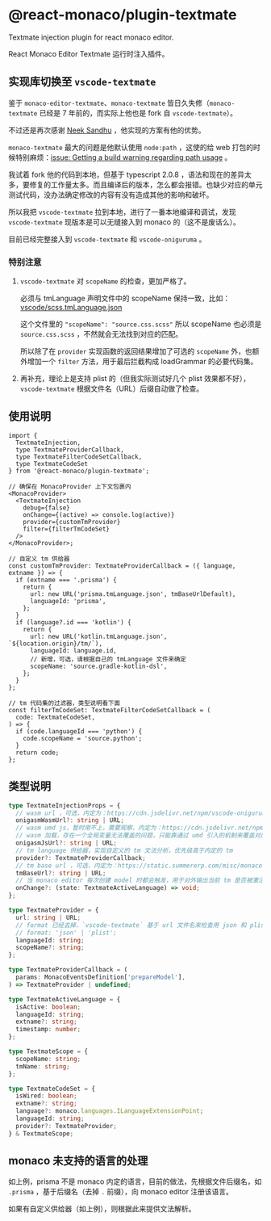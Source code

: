 # @react-monaco/plugin-textmate

Textmate injection plugin for react monaco editor.

React Monaco Editor Textmate 运行时注入插件。

## 实现库切换至 `vscode-textmate`

鉴于 `monaco-editor-textmate`、`monaco-textmate` 皆日久失修（`monaco-textmate` 已经是
7 年前的，而实际上他也是 fork 自 `vscode-textmate`）。

不过还是再次感谢 [Neek Sandhu](https://github.com/zikaari) ，他实现的方案有他的优势。

`monaco-textmate` 最大的问题是他默认使用 `node:path` ，这使的给 web
打包的时候特别麻烦：[issue: Getting a build warning regarding path usage](https://github.com/zikaari/monaco-textmate/issues/11) 。

我试着 fork 他的代码到本地，但基于 typescript 2.0.8
，语法和现在的差异太多，要修复的工作量太多。而且编译后的版本，怎么都会报错。也缺少对应的单元测试代码，没办法确定修改的内容有没有造成其他的影响和破坏。

所以我把 `vscode-textmate` 拉到本地，进行了一番本地编译和调试，发现
`vscode-textmate` 现版本是可以无缝接入到 monaco 的（这不是废话么）。

目前已经完整接入到 `vscode-textmate` 和 `vscode-oniguruma` 。

### 特别注意

1. `vscode-textmate` 对 `scopeName` 的检查，更加严格了。 

    必须与 tmLanguage 声明文件中的 scopeName
    保持一致，比如：[vscode/scss.tmLanguage.json](https://github.com/microsoft/vscode/blob/main/extensions/scss/syntaxes/scss.tmLanguage.json)
    
    这个文件里的 `"scopeName": "source.css.scss"` 所以 scopeName 也必须是
    `source.css.scss` ，不然就会无法找到对应的匹配。
    
    所以除了在 `provider` 实现函数的返回结果增加了可选的 `scopeName` 外，也额外增加一个
    `filter` 方法，用于最后拦截构成 loadGrammar 的必要代码集。

2. 再补充，理论上是支持 plist 的（但我实际测试好几个 plist 效果都不好），
`vscode-textmate` 根据文件名（URL）后缀自动做了检查。

## 使用说明

```tsx
import {
  TextmateInjection,
  type TextmateProviderCallback,
  type TextmateFilterCodeSetCallback,
  type TextmateCodeSet
} from '@react-monaco/plugin-textmate';

// 确保在 MonacoProvider 上下文包裹内
<MonacoProvider>
  <TextmateInjection
    debug={false}
    onChange={(active) => console.log(active)}
    provider={customTmProvider}
    filter={filterTmCodeSet}
  />
</MonacoProvider>;

// 自定义 tm 供给器
const customTmProvider: TextmateProviderCallback = ({ language, extname }) => {
  if (extname === '.prisma') {
    return {
      url: new URL('prisma.tmLanguage.json', tmBaseUrlDefault),
      languageId: 'prisma',
    };
  }
  if (language?.id === 'kotlin') {
    return {
      url: new URL('kotlin.tmLanguage.json', `${location.origin}/tm/`),
      languageId: language.id,
      // 新增，可选，请根据自己的 tmLanguage 文件来确定
      scopeName: 'source.gradle-kotlin-dsl',
    };
  }
};

// tm 代码集的过滤器，类型说明看下面
const filterTmCodeSet: TextmateFilterCodeSetCallback = (
  code: TextmateCodeSet,
) => {
  if (code.languageId === 'python') {
    code.scopeName = 'source.python';
  }
  return code;
};
```

## 类型说明

```ts
type TextmateInjectionProps = {
  // wasm url ，可选，内定为：https://cdn.jsdelivr.net/npm/vscode-oniguruma@2.0.1/release/onig.wasm
  onigasmWasmUrl?: string | URL;
  // wasm umd js，暂时用不上，需要观察，内定为：https://cdn.jsdelivr.net/npm/onigasm-umd@2.2.5/release/main.min.js
  // wasm 加载，存在一个全局变量无法覆盖的问题，只能靠通过 umd 引入的机制来覆盖对应的全局变量，需要更长时间来观察稳定性
  onigasmJsUrl?: string | URL;
  // tm language 供给器，实现自定义的 tm 文法分析，优先级高于内定的 tm
  provider?: TextmateProviderCallback;
  // tm base url ，可选，内定为：https://static.summererp.com/misc/monaco-editor/tm/
  tmBaseUrl?: string | URL;
  // 当 monaco editor 每次创建 model 时都会触发，用于对外输出当前 tm 是否被激活
  onChange?: (state: TextmateActiveLanguage) => void;
};

type TextmateProvider = {
  url: string | URL;
  // format 已经去掉，`vscode-textmate` 基于 url 文件名来检查用 json 和 plist
  // format: 'json' | 'plist';
  languageId: string;
  scopeName?: string;
};

type TextmateProviderCallback = (
  params: MonacoEventsDefinition['prepareModel'],
) => TextmateProvider | undefined;

type TextmateActiveLanguage = {
  isActive: boolean;
  languageId: string;
  extname?: string;
  timestamp: number;
};

type TextmateScope = {
  scopeName: string;
  tmName: string;
};

type TextmateCodeSet = {
  isWired: boolean;
  extname?: string;
  language?: monaco.languages.ILanguageExtensionPoint;
  languageId: string;
  provider?: TextmateProvider;
} & TextmateScope;
```

## monaco 未支持的语言的处理

如上例，prisma 不是 monaco 内定的语言，目前的做法，先根据文件后缀名，如 `.prisma`
，基于后缀名（去掉 `.` 前缀），向 monaco editor 注册该语言。

如果有自定义供给器（如上例），则根据此来提供文法解析。
